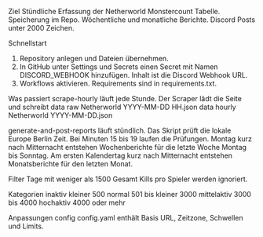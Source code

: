 Ziel
Stündliche Erfassung der Netherworld Monstercount Tabelle. Speicherung im Repo. Wöchentliche und monatliche Berichte. Discord Posts unter 2000 Zeichen.

Schnellstart
1. Repository anlegen und Dateien übernehmen.
2. In GitHub unter Settings und Secrets einen Secret mit Namen DISCORD_WEBHOOK hinzufügen. Inhalt ist die Discord Webhook URL.
3. Workflows aktivieren. Requirements sind in requirements.txt.

Was passiert
scrape-hourly läuft jede Stunde. Der Scraper lädt die Seite und schreibt
data raw Netherworld YYYY-MM-DD HH.json
data hourly Netherworld YYYY-MM-DD.json

generate-and-post-reports läuft stündlich. Das Skript prüft die lokale Europe Berlin Zeit. Bei Minuten 15 bis 19 laufen die Prüfungen.
Montag kurz nach Mitternacht entstehen Wochenberichte für die letzte Woche Montag bis Sonntag.
Am ersten Kalendertag kurz nach Mitternacht entstehen Monatsberichte für den letzten Monat.

Filter
Tage mit weniger als 1500 Gesamt Kills pro Spieler werden ignoriert.

Kategorien
inaktiv kleiner 500
normal 501 bis kleiner 3000
mittelaktiv 3000 bis 4000
hochaktiv 4000 oder mehr

Anpassungen
config config.yaml enthält Basis URL, Zeitzone, Schwellen und Limits.
